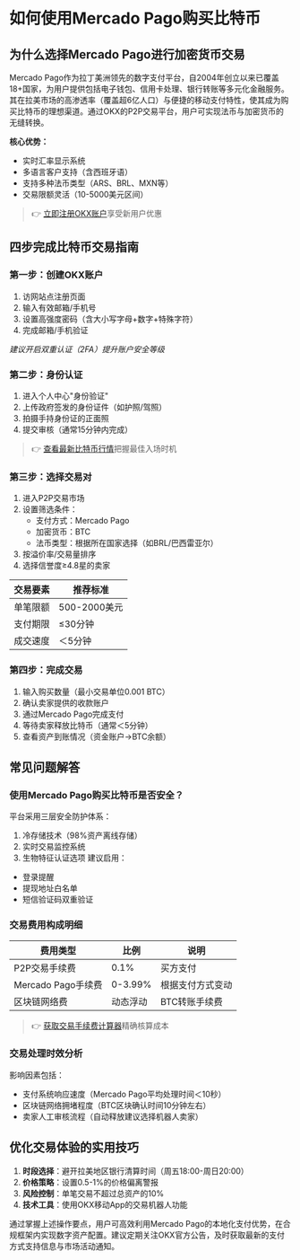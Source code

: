 # 如何使用Mercado Pago购买比特币

## 为什么选择Mercado Pago进行加密货币交易
Mercado Pago作为拉丁美洲领先的数字支付平台，自2004年创立以来已覆盖18+国家，为用户提供包括电子钱包、信用卡处理、银行转账等多元化金融服务。其在拉美市场的高渗透率（覆盖超6亿人口）与便捷的移动支付特性，使其成为购买比特币的理想渠道。通过OKX的P2P交易平台，用户可实现法币与加密货币的无缝转换。

**核心优势：**
- 实时汇率显示系统
- 多语言客户支持（含西班牙语）
- 支持多种法币类型（ARS、BRL、MXN等）
- 交易限额灵活（10-5000美元区间）

> 👉 [立即注册OKX账户](https://bit.ly/okx_welcome)享受新用户优惠

## 四步完成比特币交易指南

### 第一步：创建OKX账户
1. 访网站点注册页面
2. 输入有效邮箱/手机号
3. 设置高强度密码（含大小写字母+数字+特殊字符）
4. 完成邮箱/手机验证

*建议开启双重认证（2FA）提升账户安全等级*

### 第二步：身份认证
1. 进入个人中心"身份验证"
2. 上传政府签发的身份证件（如护照/驾照）
3. 拍摄手持身份证的正面照
4. 提交审核（通常15分钟内完成）

> 👉 [查看最新比特币行情](https://bit.ly/okx_welcome)把握最佳入场时机

### 第三步：选择交易对
1. 进入P2P交易市场
2. 设置筛选条件：
   - 支付方式：Mercado Pago
   - 加密货币：BTC
   - 法币类型：根据所在国家选择（如BRL/巴西雷亚尔）
3. 按溢价率/交易量排序
4. 选择信誉度≥4.8星的卖家

| 交易要素 | 推荐标准 |
|---------|----------|
| 单笔限额 | 500-2000美元 |
| 支付期限 | ≤30分钟 |
| 成交速度 | ＜5分钟 |

### 第四步：完成交易
1. 输入购买数量（最小交易单位0.001 BTC）
2. 确认卖家提供的收款账户
3. 通过Mercado Pago完成支付
4. 等待卖家释放比特币（通常＜5分钟）
5. 查看资产到账情况（资金账户→BTC余额）

## 常见问题解答

### 使用Mercado Pago购买比特币是否安全？
平台采用三层安全防护体系：
1. 冷存储技术（98%资产离线存储）
2. 实时交易监控系统
3. 生物特征认证选项
建议启用：
- 登录提醒
- 提现地址白名单
- 短信验证码双重验证

### 交易费用构成明细
| 费用类型 | 比例 | 说明 |
|---------|------|------|
| P2P交易手续费 | 0.1% | 买方支付 |
| Mercado Pago手续费 | 0-3.99% | 根据支付方式变动 |
| 区块链网络费 | 动态浮动 | BTC转账手续费 |

> 👉 [获取交易手续费计算器](https://bit.ly/okx_welcome)精确核算成本

### 交易处理时效分析
影响因素包括：
- 支付系统响应速度（Mercado Pago平均处理时间＜10秒）
- 区块链网络拥堵程度（BTC区块确认时间10分钟左右）
- 卖家人工审核流程（自动释放建议选择机器人卖家）

## 优化交易体验的实用技巧
1. **时段选择**：避开拉美地区银行清算时间（周五18:00-周日20:00）
2. **价格策略**：设置0.5-1%的价格偏离警报
3. **风险控制**：单笔交易不超过总资产的10%
4. **技术工具**：使用OKX移动App的交易机器人功能

通过掌握上述操作要点，用户可高效利用Mercado Pago的本地化支付优势，在合规框架内实现数字资产配置。建议定期关注OKX官方公告，及时获取最新的支付方式支持信息与市场活动通知。